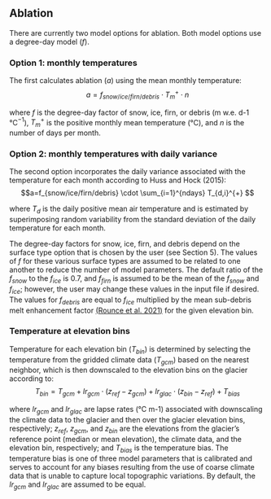 ## Ablation
There are currently two model options for ablation. Both model options use a degree-day model ($f$). 

### Option 1: monthly temperatures
The first calculates ablation ($a$) using the mean monthly temperature:
$$a=f_{snow/ice/firn/debris} \cdot T_{m}^{+} \cdot n$$

where $f$ is the degree-day factor of snow, ice, firn, or debris (m w.e. d-1 °C$^{-1}$), $T_{m}^{+}$ is the positive monthly mean temperature (°C), and $n$ is the number of days per month. 

### Option 2: monthly temperatures with daily variance
The second option incorporates the daily variance associated with the temperature for each month according to Huss and Hock (2015):
$$a=f_{snow/ice/firn/debris} \cdot \sum_{i=1}^{ndays} T_{d,i}^{+} $$

where $T_{d}$ is the daily positive mean air temperature and is estimated by superimposing random variability from the standard deviation of the daily temperature for each month.

The degree-day factors for snow, ice, firn, and debris depend on the surface type option that is chosen by the user (see Section 5). The values of $f$ for these various surface types are assumed to be related to one another to reduce the number of model parameters. The default ratio of the $f_{snow}$ to the $f_{ice}$ is 0.7, and $f_{firn}$ is assumed to be the mean of the $f_{snow}$ and $f_{ice}$; however, the user may change these values in the input file if desired. The values for $f_{debris}$ are equal to $f_{ice}$ multiplied by the mean sub-debris melt enhancement factor [(Rounce et al. 2021)](https://agupubs.onlinelibrary.wiley.com/doi/full/10.1029/2020GL091311) for the given elevation bin.

### Temperature at elevation bins
Temperature for each elevation bin ($T_{bin}$) is determined by selecting the temperature from the gridded climate data ($T_{gcm}$) based on the nearest neighbor, which is then downscaled to the elevation bins on the glacier according to:
$$T_{bin} = T_{gcm} + lr_{gcm} \cdot (z_{ref} - z_{gcm}) + lr_{glac} \cdot (z_{bin} - z_{ref}) + T_{bias}$$

where $lr_{gcm}$ and $lr_{glac}$ are lapse rates (°C m-1) associated with downscaling the climate data to the glacier and then over the glacier elevation bins, respectively; $z_{ref}$, $z_{gcm}$, and $z_{bin}$ are the elevations from the glacier’s reference point (median or mean elevation), the climate data, and the elevation bin, respectively; and $T_{bias}$ is the temperature bias. The temperature bias is one of three model parameters that is calibrated and serves to account for any biases resulting from the use of coarse climate data that is unable to capture local topographic variations. By default, the $lr_{gcm}$ and $lr_{glac}$ are assumed to be equal.